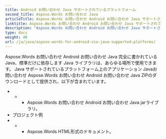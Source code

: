 ```yaml
---
title: Android お問い合わせ Java サポートされているプラットフォーム
second_title: Aspose.Words お問い合わせ Java
articleTitle: Aspose.Words お問い合わせ Android お問い合わせ Java サポートされているプラットフォーム
linktitle: Aspose.Words お問い合わせ Android お問い合わせ Java サポートされているプラットフォーム
description: "Aspose.Words お問い合わせ Android お問い合わせ Java サポートされているプラットフォーム。"
type: docs
weight: 40
url: /ja/java/aspose-words-for-android-via-java-supported-platforms/
---
```


Aspose.Words お問い合わせ Android お問い合わせ Java 完全に書かれている Java、標準だけに依存します Java ライブラリは、あらゆる場所で使用できます。 Java サポートされているプラットフォーム上のアプリケーション Javaお問い合わせ Aspose.Words お問い合わせ Android お問い合わせ Java ZIPのダウンロードとして提供され、以下が含まれています。

- - - Aspose.Words お問い合わせ Android お問い合わせ Java jarライブラリ。
- プロジェクト例
- - - Aspose.Words HTML形式のドキュメント。







